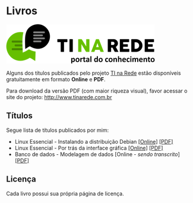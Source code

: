 # Livros

![Logo TI na Rede](ti-na-rede.png)

Alguns dos títulos publicados pelo projeto [TI na Rede](http://www.tinarede.com.br) estão disponíveis gratuitamente em formato **Online** e **PDF**.

Para download da versão PDF (com maior riqueza visual), favor acessar o site do projeto: http://www.tinarede.com.br

## Títulos

Segue lista de títulos publicados por mim:

  - Linux Essencial - Instalando a distribuição Debian [[Online]](https://fabiojaniolima.gitbooks.io/linux-essencial-instalando-a-distribuicao-debian/content) [[PDF]](http://tinarede.com.br/storage/obras/Linux_02_-_Instalando_a_distribuicao_Debian.pdf)
  - Linux Essencial - Por trás da interface gráfica [[Online]](https://fabiojaniolima.gitbooks.io/linux-essencial-por-tras-da-interface-grafica/content) [[PDF]](http://www.tinarede.com.br/storage/obras/Linux_01_-_Por_tras_da_interface_grafica.pdf)
  - Banco de dados - Modelagem de dados [Online - *sendo transcrito*] [[PDF]](http://tinarede.com.br/storage/obras/banco_de_dados-modelagem_de_dados.pdf)

## Licença

Cada livro possui sua própria página de licença.

